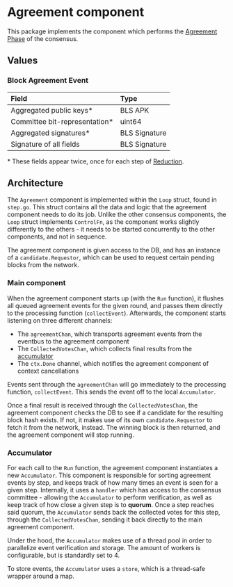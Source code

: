# Agreement component

This package implements the component which performs the [Agreement Phase](./agreement.md) of the consensus.

## Values

### Block Agreement Event

| Field | Type |
| :--- | :--- |
| Aggregated public keys\* | BLS APK |
| Committee bit-representation\* | uint64 |
| Aggregated signatures\* | BLS Signature |
| Signature of all fields | BLS Signature |

\* These fields appear twice, once for each step of [Reduction](../reduction/reduction.md).

## Architecture

The `Agreement` component is implemented within the `Loop` struct, found in `step.go`. This struct contains all the data and logic that the agreement component needs to do its job. Unlike the other consensus components, the `Loop` struct implements `ControlFn`, as the component works slightly differently to the others - it needs to be started concurrently to the other components, and not in sequence.

The agreement component is given access to the DB, and has an instance of a `candidate.Requestor`, which can be used to request certain pending blocks from the network.

### Main component

When the agreement component starts up (with the `Run` function), it flushes all queued agreement events for the given round, and passes them directly to the processing function (`collectEvent`). Afterwards, the component starts listening on three different channels:

- The `agreementChan`, which transports agreement events from the eventbus to the agreement component
- The `CollectedVotesChan`, which collects final results from the [accumulator](#accumulator)
- The `ctx.Done` channel, which notifies the agreement component of context cancellations

Events sent through the `agreementChan` will go immediately to the processing function, `collectEvent`. This sends the event off to the local `Accumulator`.

Once a final result is received through the `CollectedVotesChan`, the agreement component checks the DB to see if a candidate for the resulting block hash exists. If not, it makes use of its own `candidate.Requestor` to fetch it from the network, instead. The winning block is then returned, and the agreement component will stop running.

### Accumulator

For each call to the `Run` function, the agreement component instantiates a new `Accumulator`. This component is responsible for sorting agreement events by step, and keeps track of how many times an event is seen for a given step. Internally, it uses a `handler` which has access to the consensus committee - allowing the `Accumulator` to perform verification, as well as keep track of how close a given step is to **quorum**. Once a step reaches said quorum, the `Accumulator` sends back the collected votes for this step, through the `CollectedVotesChan`, sending it back directly to the main agreement component.

Under the hood, the `Accumulator` makes use of a thread pool in order to parallelize event verification and storage. The amount of workers is configurable, but is standardly set to 4.

To store events, the `Accumulator` uses a `store`, which is a thread-safe wrapper around a map.
